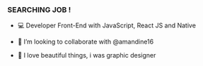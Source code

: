 ### SEARCHING JOB ! 

- 💻 Developer Front-End with JavaScript, React JS and Native

- 👯 I’m looking to collaborate with @amandine16

- 💬 I love beautiful things, i was graphic designer
